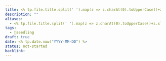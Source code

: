 ```yaml
---
title: <% tp.file.title.split(' ').map(z => z.charAt(0).toUpperCase()+z.slice(1)).join(' ') %>
description: ""
aliases:
  - <% tp.file.title.split(' ').map(z => z.charAt(0).toUpperCase()+z.slice(1)).join(' ') %>
tags:
  - 🌱seedling
draft: true
date: <% tp.date.now("YYYY-MM-DD") %>
status: not-started
backlink:
---
```

